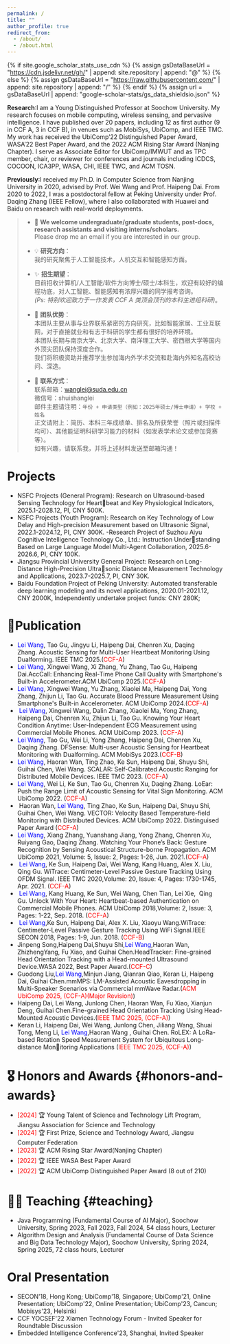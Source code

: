 ```yaml
---
permalink: /
title: ""
author_profile: true
redirect_from: 
  - /about/
  - /about.html
---
```


{% if site.google_scholar_stats_use_cdn %}
{% assign gsDataBaseUrl = "https://cdn.jsdelivr.net/gh/" | append: site.repository | append: "@" %}
{% else %}
{% assign gsDataBaseUrl = "https://raw.githubusercontent.com/" | append: site.repository | append: "/" %}
{% endif %}
{% assign url = gsDataBaseUrl | append: "google-scholar-stats/gs_data_shieldsio.json" %}

<span class='anchor' id='about-me'></span>

**Research**:I am a Young Distinguished Professor at Soochow University. My research focuses on mobile computing, wireless sensing, and pervasive intelligence. I have published over 20 papers, including 12 as first author (9 in CCF A, 3 in CCF B), in venues such as MobiSys, UbiComp, and IEEE TMC. My work has received the UbiComp’22 Distinguished Paper Award, WASA’22 Best Paper Award, and the 2022 ACM Rising Star Award (Nanjing Chapter). I serve as Associate Editor for UbiComp/IMWUT and as TPC member, chair, or reviewer for conferences and journals including ICDCS, COCOON, ICA3PP, WASA, CHI, IEEE TWC, and ACM TOSN.

**Previously**:I received my Ph.D. in Computer Science from Nanjing University in 2020, advised by Prof. Wei Wang and Prof. Haipeng Dai. From 2020 to 2022, I was a postdoctoral fellow at Peking University under Prof. Daqing Zhang (IEEE Fellow), where I also collaborated with Huawei and Baidu on research with real-world deployments.
> - 📌 **We welcome undergraduate/graduate students, post-docs, research assistants and visiting interns/scholars.**  
>   Please drop me an email if you are interested in our group.
> 
> - 💡 **研究方向**：  
>   我的研究聚焦于人工智能技术，人机交互和智能感知方面。
> 
> - ✨ **招生期望**：  
>   目前招收计算机/人工智能/软件方向博士/硕士/本科生，欢迎有较好的编程功底，对人工智能、智能感知有浓厚兴趣的同学报考咨询。  
>   *(Ps: 特别欢迎致力于一作发表 CCF A 类顶会顶刊的本科生进组科研)*。
> 
> - 🤝 **团队优势**：  
>   本团队主要从事与业界联系紧密的方向研究，比如智能家居、工业互联网，对于直接就业和有志于科研的学生都有很好的培养环境。  
>   本团队长期与南京大学、北京大学、南洋理工大学、密西根大学等国内外顶尖团队保持深度合作。  
>   我们将积极资助并推荐学生参加海内外学术交流和赴海内外知名高校访问、深造。
> 
> - 🎯 **联系方式**：  
>   联系邮箱：wanglei@suda.edu.cn  
>   微信号：shuishanglei  
>   邮件主题请注明：`年份 + 申请类型（例如：2025年硕士/博士申请）+ 学校 + 姓名`  
>   正文请附上：简历、本科三年成绩单、排名及所获荣誉（照片或扫描件均可）、其他能证明科研学习能力的材料（如发表学术论文或参加竞赛等）。  
>   如有兴趣，请联系我，并将上述材料发送至邮箱沟通！

#   Projects 
- NSFC Projects (General Program): Research on Ultrasound-based Sensing Technology for Heartbeat and Key Physiological Indicators, 2025.1-2028.12, PI, CNY 500K.
- NSFC Projects (Youth Program): Research on Key Technology of Low Delay and High-precision Measurement based on Ultrasonic Signal, 2022.1-2024.12, PI, CNY 300K.
-Research Project of Suzhou Aiyu Cognitive Intelligence Technology Co., Ltd.: Instruction Understanding Based on Large Language Model Multi-Agent Collaboration, 2025.6-2026.6, PI, CNY 100K.
- Jiangsu Provincial University General Project: Research on Long-Distance High-Precision Ultrasonic Distance Measurement Technology and Applications, 2023.7-2025.7, PI, CNY 30K.
- Baidu Foundation Project of Peking University: Automated transferable deep learning modeling and its novel applications, 2020.01-2021.12, CNY 2000K, Independently undertake project funds: CNY 280K;

# 📝Publication
-  <span style="color:blue">Lei Wang</span>, Tao Gu, Jingyu Li, Haipeng Dai, Chenren Xu, Daqing Zhang. Acoustic Sensing for Multi-User Heartbeat Monitoring Using Dualforming. IEEE TMC 2025.(<span style="color:red">CCF-A</span>)   
-  <span style="color:blue">Lei Wang</span>, Xingwei Wang, Xi Zhang, Yu Zhang, Tao Gu, Haipeng Dai.AccCall: Enhancing Real-Time Phone Call Quality with Smartphone's Built-in Accelerometer.ACM UbiComp 2025.(<span style="color:red">CCF-A</span>)   
-  <span style="color:blue">Lei Wang</span>, Xingwei Wang, Yu Zhang, Xiaolei Ma, Haipeng Dai, Yong Zhang, Zhijun Li, Tao Gu. Accurate Blood Pressure Measurement Using Smartphone's Built-in Accelerometer. ACM UbiComp 2024.(<span style="color:red">CCF-A</span>)   
-  <span style="color:blue">Lei Wang</span>, Xingwei Wang, Dalin Zhang, Xiaolei Ma, Yong Zhang, Haipeng Dai, Chenren Xu, Zhijun Li, Tao Gu. Knowing Your Heart Condition Anytime: User-Independent ECG Measurement using Commercial Mobile Phones. ACM UbiComp 2023. (<span style="color:red">CCF-A</span>)   
-  <span style="color:blue">Lei Wang</span>, Tao Gu, Wei Li, Yong Zhang, Haipeng Dai, Chenren Xu, Daqing Zhang. DFSense: Multi-user Acoustic Sensing for Heartbeat Monitoring with Dualforming. ACM MobiSys 2023.(<span style="color:red">CCF-B</span>)   
- <span style='color:blue'>Lei Wang</span>, Haoran Wan, Ting Zhao, Ke Sun, Haipeng Dai, Shuyu Shi, Guihai Chen, Wei Wang. SCALAR: Self-Calibrated Acoustic Ranging for Distributed Mobile Devices. IEEE TMC 2023. (<span style='color:red'>CCF-A</span>)
- <span style='color:blue'>Lei Wang</span>, Wei Li, Ke Sun, Tao Gu, Chenren Xu, Daqing Zhang. LoEar: Push the Range Limit of Acoustic Sensing for Vital Sign Monitoring. ACM UbiComp 2022. (<span style='color:red'>CCF-A</span>)
-   Haoran Wan, <span style="color:blue">Lei Wang</span>, Ting Zhao, Ke Sun, Haipeng Dai, Shuyu Shi, Guihai Chen, Wei Wang. VECTOR: Velocity Based Temperature-field Monitoring with Distributed Devices. ACM UbiComp 2022.  Distinguised Paper Award (<span style="color:red">CCF-A</span>)
-  <span style="color:blue">Lei Wang</span>, Xiang Zhang, Yuanshang Jiang, Yong Zhang, Chenren Xu, Ruiyang Gao, Daqing Zhang. Watching Your Phone’s Back: Gesture Recognition by Sensing Acoustical Structure-borne Propagation. ACM UbiComp 2021, Volume: 5, Issue: 2, Pages: 1-26, Jun. 2021.(<span style="color:red">CCF-A</span>)      
-  <span style="color:blue">Lei Wang</span>, Ke Sun, Haipeng Dai, Wei Wang, Kang Huang, Alex X. Liu, Qing Gu. WiTrace: Centimeter-Level Passive Gesture Tracking Using OFDM Signal. IEEE TMC 2020,Volume: 20, Issue: 4, Pages: 1730-1745, Apr. 2021. (<span style="color:red">CCF-A</span>)   
-  <span style="color:blue">Lei Wang</span>, Kang Huang, Ke Sun, Wei Wang, Chen Tian, Lei Xie,  Qing Gu. Unlock With Your Heart: Heartbeat-based Authentication on Commercial Mobile Phones. ACM UbiComp 2018,Volume: 2, Issue: 3, Pages: 1-22, Sep. 2018. (<span style="color:red">CCF-A</span>)   
-  <span style="color:blue">Lei Wang</span>,Ke Sun, Haipeng Dai, Alex X. Liu, Xiaoyu Wang.WiTrace: Centimeter-Level Passive Gesture Tracking Using WiFi Signal.IEEE SECON 2018, Pages: 1-9, Jun. 2018. (<span style="color:red">CCF-B</span>)   
-  Jinpeng Song,Haipeng Dai,Shuyu Shi,<span style="color:blue">Lei Wang</span>,Haoran Wan, ZhizhengYang, Fu Xiao, and Guihai Chen.HeadTracker: Fine-grained Head Orientation Tracking with a Head-mounted Ultrasound Device.WASA 2022, Best Paper Award.(<span style="color:red">CCF-C</span>) 
-  Guodong Liu,<span style="color:blue">Lei Wang</span>,Minjun Jiang, Qianran Qiao, Keran Li, Haipeng Dai, Guihai Chen.mmMPS: LM-Assisted Acoustic Eavesdropping in Multi-Speaker Scenarios via Commercial mmWave Radar.(<span style="color:red">ACM UbiComp 2025, (CCF-A)(Major Revision)</span>)
-  Haipeng Dai, Lei Wang, Junlong Chen, Haoran Wan, Fu Xiao, Xianjun Deng, Guihai Chen.Fine-grained Head Orientation Tracking Using Head-Mounted Acoustic Devices.(<span style="color:red">IEEE TMC 2025, (CCF-A)</span>)
-  Keran Li, Haipeng Dai, Wei Wang, Junlong Chen, Jiliang Wang, Shuai Tong, Meng Li, <span style="color:blue">Lei Wang</span>,Haoran Wang , Guihai Chen.
RoLEX: A LoRa-based Rotation Speed Measurement System for Ubiquitous Long-distance Monitoring Applications (<span style="color:red">IEEE TMC 2025, (CCF-A)</span>)

# 🎖 Honors and Awards {#honors-and-awards}
- <span style="color:red">[2024]</span> 🏆 Young Talent of Science and Technology Lift Program, Jiangsu Association for Science and Technology
- <span style="color:red">[2024]</span> 🏆 First Prize, Science and Technology Award, Jiangsu Computer Federation
- <span style="color:red">[2023]</span> 🏆 ACM Rising Star Award(Nanjing Chapter)
- <span style="color:red">[2022]</span> 🏆 IEEE WASA Best Paper Award
- <span style="color:red">[2022]</span> 🏆 ACM UbiComp Distinguished Paper Award (8 out of 210)

# 👨‍💻 Teaching {#teaching}
- Java Programming (Fundamental Course of AI Major), Soochow University, Spring 2023, Fall 2023, Fall 2024, 54 class hours, Lecturer
- Algorithm Design and Analysis (Fundamental Course of Data Science and Big Data Technology Major), Soochow University, Spring 2024, Spring 2025, 72 class hours, Lecturer

# Oral Presentation
- SECON'18, Hong Kong; UbiComp'18, Singapore; UbiComp'21, Online Presentation; UbiComp'22, Online Presentation; UbiComp'23, Cancun; Mobisys'23, Helsinki
- CCF YOCSEF'22 Xiamen Technology Forum - Invited Speaker for Roundtable Discussion
- Embedded Intelligence Conference'23, Shanghai, Invited Speaker
